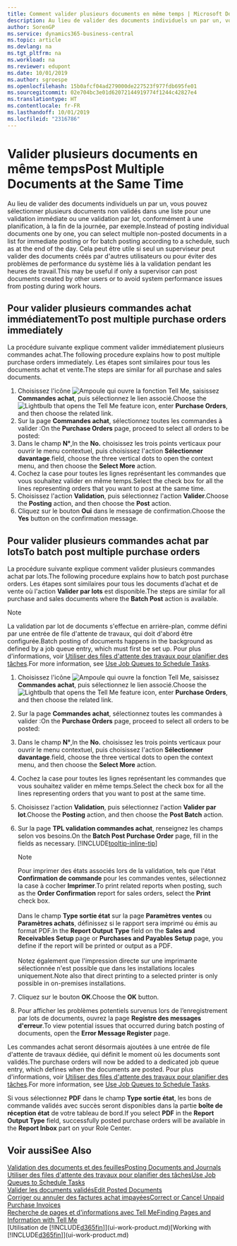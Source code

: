 ```yaml
---
title: Comment valider plusieurs documents en même temps | Microsoft Docs
description: Au lieu de valider des documents individuels un par un, vous pouvez sélectionner plusieurs documents non validés dans une liste afin de les valider par lots, soit pour une validation immédiate, soit pour qu'elle soit planifiée, par exemple, à la fin de la journée.
author: SorenGP
ms.service: dynamics365-business-central
ms.topic: article
ms.devlang: na
ms.tgt_pltfrm: na
ms.workload: na
ms.reviewer: edupont
ms.date: 10/01/2019
ms.author: sgroespe
ms.openlocfilehash: 15b0afcf04ad279000de227523f977fdb695fe01
ms.sourcegitcommit: 02e704bc3e01d62072144919774f1244c42827e4
ms.translationtype: HT
ms.contentlocale: fr-FR
ms.lasthandoff: 10/01/2019
ms.locfileid: "2316786"
---
```

# <a name="post-multiple-documents-at-the-same-time"></a><span data-ttu-id="d5c69-103">Valider plusieurs documents en même temps</span><span class="sxs-lookup"><span data-stu-id="d5c69-103">Post Multiple Documents at the Same Time</span></span>
<span data-ttu-id="d5c69-104">Au lieu de valider des documents individuels un par un, vous pouvez sélectionner plusieurs documents non validés dans une liste pour une validation immédiate ou une validation par lot, conformément à une planification, à la fin de la journée, par exemple.</span><span class="sxs-lookup"><span data-stu-id="d5c69-104">Instead of posting individual documents one by one, you can select multiple non-posted documents in a list for immediate posting or for batch posting according to a schedule, such as at the end of the day.</span></span> <span data-ttu-id="d5c69-105">Cela peut être utile si seul un superviseur peut valider des documents créés par d'autres utilisateurs ou pour éviter des problèmes de performance du système liés à la validation pendant les heures de travail.</span><span class="sxs-lookup"><span data-stu-id="d5c69-105">This may be useful if only a supervisor can post documents created by other users or to avoid system performance issues from posting during work hours.</span></span>

## <a name="to-post-multiple-purchase-orders-immediately"></a><span data-ttu-id="d5c69-106">Pour valider plusieurs commandes achat immédiatement</span><span class="sxs-lookup"><span data-stu-id="d5c69-106">To post multiple purchase orders immediately</span></span>
<span data-ttu-id="d5c69-107">La procédure suivante explique comment valider immédiatement plusieurs commandes achat.</span><span class="sxs-lookup"><span data-stu-id="d5c69-107">The following procedure explains how to post multiple purchase orders immediately.</span></span> <span data-ttu-id="d5c69-108">Les étapes sont similaires pour tous les documents achat et vente.</span><span class="sxs-lookup"><span data-stu-id="d5c69-108">The steps are similar for all purchase and sales documents.</span></span>

1. <span data-ttu-id="d5c69-109">Choisissez l'icône ![Ampoule qui ouvre la fonction Tell Me](media/ui-search/search_small.png "Dites-moi ce que vous voulez faire"), saisissez **Commandes achat**, puis sélectionnez le lien associé.</span><span class="sxs-lookup"><span data-stu-id="d5c69-109">Choose the ![Lightbulb that opens the Tell Me feature](media/ui-search/search_small.png "Tell me what you want to do") icon, enter **Purchase Orders**, and then choose the related link.</span></span>
2. <span data-ttu-id="d5c69-110">Sur la page **Commandes achat**, sélectionnez toutes les commandes à valider :</span><span class="sxs-lookup"><span data-stu-id="d5c69-110">On the **Purchase Orders** page, proceed to select all orders to be posted:</span></span>
3. <span data-ttu-id="d5c69-111">Dans le champ **N°**,</span><span class="sxs-lookup"><span data-stu-id="d5c69-111">In the **No.**</span></span> <span data-ttu-id="d5c69-112">choisissez les trois points verticaux pour ouvrir le menu contextuel, puis choisissez l'action **Sélectionner davantage**.</span><span class="sxs-lookup"><span data-stu-id="d5c69-112">field, choose the three vertical dots to open the context menu, and then choose the **Select More** action.</span></span>
4. <span data-ttu-id="d5c69-113">Cochez la case pour toutes les lignes représentant les commandes que vous souhaitez valider en même temps.</span><span class="sxs-lookup"><span data-stu-id="d5c69-113">Select the check box for all the lines representing orders that you want to post at the same time.</span></span>
5. <span data-ttu-id="d5c69-114">Choisissez l'action **Validation**, puis sélectionnez l'action **Valider**.</span><span class="sxs-lookup"><span data-stu-id="d5c69-114">Choose the **Posting** action, and then choose the **Post** action.</span></span>
6. <span data-ttu-id="d5c69-115">Cliquez sur le bouton **Oui** dans le message de confirmation.</span><span class="sxs-lookup"><span data-stu-id="d5c69-115">Choose the **Yes** button on the confirmation message.</span></span>

## <a name="to-batch-post-multiple-purchase-orders"></a><span data-ttu-id="d5c69-116">Pour valider plusieurs commandes achat par lots</span><span class="sxs-lookup"><span data-stu-id="d5c69-116">To batch post multiple purchase orders</span></span>
<span data-ttu-id="d5c69-117">La procédure suivante explique comment valider plusieurs commandes achat par lots.</span><span class="sxs-lookup"><span data-stu-id="d5c69-117">The following procedure explains how to batch post purchase orders.</span></span> <span data-ttu-id="d5c69-118">Les étapes sont similaires pour tous les documents d’achat et de vente où l'action **Valider par lots** est disponible.</span><span class="sxs-lookup"><span data-stu-id="d5c69-118">The steps are similar for all purchase and sales documents where the **Batch Post** action is available.</span></span>

> [!NOTE]
> <span data-ttu-id="d5c69-119">La validation par lot de documents s'effectue en arrière-plan, comme défini par une entrée de file d'attente de travaux, qui doit d'abord être configurée.</span><span class="sxs-lookup"><span data-stu-id="d5c69-119">Batch posting of documents happens in the background as defined by a job queue entry, which must first be set up.</span></span> <span data-ttu-id="d5c69-120">Pour plus d'informations, voir [Utiliser des files d'attente des travaux pour planifier des tâches](admin-job-queues-schedule-tasks.md).</span><span class="sxs-lookup"><span data-stu-id="d5c69-120">For more information, see [Use Job Queues to Schedule Tasks](admin-job-queues-schedule-tasks.md).</span></span>

1. <span data-ttu-id="d5c69-121">Choisissez l'icône ![Ampoule qui ouvre la fonction Tell Me](media/ui-search/search_small.png "Dites-moi ce que vous voulez faire"), saisissez **Commandes achat**, puis sélectionnez le lien associé.</span><span class="sxs-lookup"><span data-stu-id="d5c69-121">Choose the ![Lightbulb that opens the Tell Me feature](media/ui-search/search_small.png "Tell me what you want to do") icon, enter **Purchase Orders**, and then choose the related link.</span></span>  
2. <span data-ttu-id="d5c69-122">Sur la page **Commandes achat**, sélectionnez toutes les commandes à valider :</span><span class="sxs-lookup"><span data-stu-id="d5c69-122">On the **Purchase Orders** page, proceed to select all orders to be posted:</span></span>
3. <span data-ttu-id="d5c69-123">Dans le champ **N°**,</span><span class="sxs-lookup"><span data-stu-id="d5c69-123">In the **No.**</span></span> <span data-ttu-id="d5c69-124">choisissez les trois points verticaux pour ouvrir le menu contextuel, puis choisissez l'action **Sélectionner davantage**.</span><span class="sxs-lookup"><span data-stu-id="d5c69-124">field, choose the three vertical dots to open the context menu, and then choose the **Select More** action.</span></span>
4. <span data-ttu-id="d5c69-125">Cochez la case pour toutes les lignes représentant les commandes que vous souhaitez valider en même temps.</span><span class="sxs-lookup"><span data-stu-id="d5c69-125">Select the check box for all the lines representing orders that you want to post at the same time.</span></span>
5. <span data-ttu-id="d5c69-126">Choisissez l'action **Validation**, puis sélectionnez l'action **Valider par lot**.</span><span class="sxs-lookup"><span data-stu-id="d5c69-126">Choose the **Posting** action, and then choose the **Post Batch** action.</span></span>
6. <span data-ttu-id="d5c69-127">Sur la page **TPL validation commandes achat**, renseignez les champs selon vos besoins.</span><span class="sxs-lookup"><span data-stu-id="d5c69-127">On the **Batch Post Purchase Order** page, fill in the fields as necessary.</span></span> [!INCLUDE[tooltip-inline-tip](includes/tooltip-inline-tip_md.md)]

    > [!NOTE]
    > <span data-ttu-id="d5c69-128">Pour imprimer des états associés lors de la validation, tels que l'état **Confirmation de commande** pour les commandes ventes, sélectionnez la case à cocher **Imprimer**.</span><span class="sxs-lookup"><span data-stu-id="d5c69-128">To print related reports when posting, such as the **Order Confirmation** report for sales orders, select the **Print** check box.</span></span><br /><br /> <span data-ttu-id="d5c69-129">Dans le champ **Type sortie état** sur la page **Paramètres ventes** ou **Paramètres achats**, définissez si le rapport sera imprimé ou émis au format PDF.</span><span class="sxs-lookup"><span data-stu-id="d5c69-129">In the **Report Output Type** field on the **Sales and Receivables Setup** page or **Purchases and Payables Setup** page, you define if the report will be printed or output as a PDF.</span></span><br /><br /> <span data-ttu-id="d5c69-130">Notez également que l'impression directe sur une imprimante sélectionnée n'est possible que dans les installations locales uniquement.</span><span class="sxs-lookup"><span data-stu-id="d5c69-130">Note also that direct printing to a selected printer is only possible in on-premises installations.</span></span>

7. <span data-ttu-id="d5c69-131">Cliquez sur le bouton **OK**.</span><span class="sxs-lookup"><span data-stu-id="d5c69-131">Choose the **OK** button.</span></span>
8. <span data-ttu-id="d5c69-132">Pour afficher les problèmes potentiels survenus lors de l’enregistrement par lots de documents, ouvrez la page **Registre des messages d'erreur**.</span><span class="sxs-lookup"><span data-stu-id="d5c69-132">To view potential issues that occurred during batch posting of documents, open the **Error Message Register** page.</span></span>

<span data-ttu-id="d5c69-133">Les commandes achat seront désormais ajoutées à une entrée de file d'attente de travaux dédiée, qui définit le moment où les documents sont validés.</span><span class="sxs-lookup"><span data-stu-id="d5c69-133">The purchase orders will now be added to a dedicated job queue entry, which defines when the documents are posted.</span></span> <span data-ttu-id="d5c69-134">Pour plus d'informations, voir [Utiliser des files d'attente des travaux pour planifier des tâches](admin-job-queues-schedule-tasks.md).</span><span class="sxs-lookup"><span data-stu-id="d5c69-134">For more information, see [Use Job Queues to Schedule Tasks](admin-job-queues-schedule-tasks.md).</span></span>

<span data-ttu-id="d5c69-135">Si vous sélectionnez **PDF** dans le champ **Type sortie état**, les bons de commande validés avec succès seront disponibles dans la partie **boîte de réception état** de votre tableau de bord.</span><span class="sxs-lookup"><span data-stu-id="d5c69-135">If you select **PDF** in the **Report Output Type** field, successfully posted purchase orders will be available in the **Report Inbox** part on your Role Center.</span></span>

## <a name="see-also"></a><span data-ttu-id="d5c69-136">Voir aussi</span><span class="sxs-lookup"><span data-stu-id="d5c69-136">See Also</span></span>
[<span data-ttu-id="d5c69-137">Validation des documents et des feuilles</span><span class="sxs-lookup"><span data-stu-id="d5c69-137">Posting Documents and Journals</span></span>](ui-post-documents-journals.md)  
[<span data-ttu-id="d5c69-138">Utiliser des files d'attente des travaux pour planifier des tâches</span><span class="sxs-lookup"><span data-stu-id="d5c69-138">Use Job Queues to Schedule Tasks</span></span>](admin-job-queues-schedule-tasks.md)  
[<span data-ttu-id="d5c69-139">Valider les documents validés</span><span class="sxs-lookup"><span data-stu-id="d5c69-139">Edit Posted Documents</span></span>](across-edit-posted-document.md)  
[<span data-ttu-id="d5c69-140">Corriger ou annuler des factures achat impayées</span><span class="sxs-lookup"><span data-stu-id="d5c69-140">Correct or Cancel Unpaid Purchase Invoices</span></span>](purchasing-how-correct-cancel-unpaid-purchase-invoices.md)  
[<span data-ttu-id="d5c69-141">Recherche de pages et d'informations avec Tell Me</span><span class="sxs-lookup"><span data-stu-id="d5c69-141">Finding Pages and Information with Tell Me</span></span>](ui-search.md)  
<span data-ttu-id="d5c69-142">[Utilisation de [!INCLUDE[d365fin](includes/d365fin_md.md)]](ui-work-product.md)</span><span class="sxs-lookup"><span data-stu-id="d5c69-142">[Working with [!INCLUDE[d365fin](includes/d365fin_md.md)]](ui-work-product.md)</span></span>
